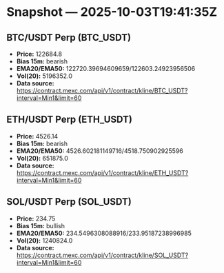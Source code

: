 # Snapshot — 2025-10-03T19:41:35Z

## BTC/USDT Perp (BTC_USDT)
- **Price:** 122684.8
- **Bias 15m:** bearish
- **EMA20/EMA50:** 122720.39694609659/122603.24923956506
- **Vol(20):** 5196352.0
- **Data source:** https://contract.mexc.com/api/v1/contract/kline/BTC_USDT?interval=Min1&limit=60

## ETH/USDT Perp (ETH_USDT)
- **Price:** 4526.14
- **Bias 15m:** bearish
- **EMA20/EMA50:** 4526.602181149716/4518.750902925596
- **Vol(20):** 651875.0
- **Data source:** https://contract.mexc.com/api/v1/contract/kline/ETH_USDT?interval=Min1&limit=60

## SOL/USDT Perp (SOL_USDT)
- **Price:** 234.75
- **Bias 15m:** bullish
- **EMA20/EMA50:** 234.5496308088916/233.95187238996985
- **Vol(20):** 1240824.0
- **Data source:** https://contract.mexc.com/api/v1/contract/kline/SOL_USDT?interval=Min1&limit=60
